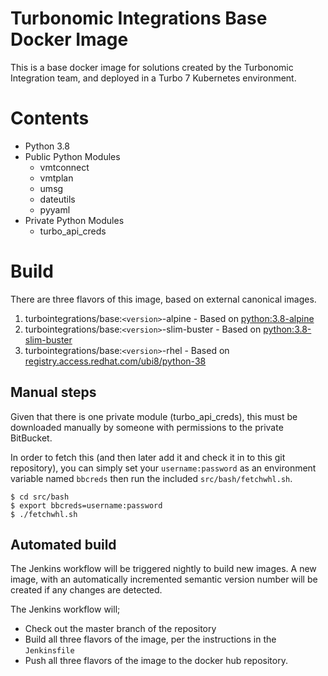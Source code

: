 # Turbonomic Integrations Base Docker Image
This is a base docker image for solutions created by the Turbonomic Integration team, and deployed in a Turbo 7 Kubernetes environment.

# Contents
* Python 3.8
* Public Python Modules
  * vmtconnect
  * vmtplan
  * umsg
  * dateutils
  * pyyaml
* Private Python Modules
  * turbo_api_creds

# Build

There are three flavors of this image, based on external canonical images.

1. turbointegrations/base:`<version>`-alpine - Based on [python:3.8-alpine](https://hub.docker.com/_/python)
2. turbointegrations/base:`<version>`-slim-buster - Based on [python:3.8-slim-buster](https://hub.docker.com/_/python)
3. turbointegrations/base:`<version>`-rhel - Based on [registry.access.redhat.com/ubi8/python-38](https://catalog.redhat.com/software/containers/ubi8/python-38/5dde9cacbed8bd164a0af24a)

## Manual steps

Given that there is one private module (turbo_api_creds), this must be downloaded manually by someone with permissions to the private BitBucket.

In order to fetch this (and then later add it and check it in to this git repository), you can simply set your `username:password` as an environment variable named `bbcreds` then run the included `src/bash/fetchwhl.sh`.

```
$ cd src/bash
$ export bbcreds=username:password
$ ./fetchwhl.sh
```

## Automated build

The Jenkins workflow will be triggered nightly to build new images. A new image, with an automatically incremented semantic version number will be created if any changes are detected.

The Jenkins workflow will;
* Check out the master branch of the repository
* Build all three flavors of the image, per the instructions in the `Jenkinsfile`
* Push all three flavors of the image to the docker hub repository.

